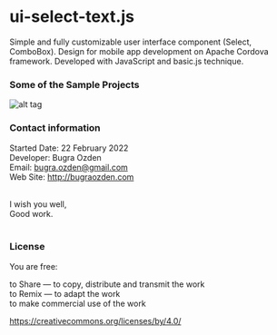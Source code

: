 # ui-select-text.js
Simple and fully customizable user interface component (Select, ComboBox). Design for mobile app development on Apache Cordova framework. Developed with JavaScript and basic.js technique.

### Some of the Sample Projects

![alt tag](https://bug7a.github.io/ui-select-text.js/select-text-preview.png)

### Contact information

Started Date: 22 February 2022<br>
Developer: Bugra Ozden<br>
Email: bugra.ozden@gmail.com<br>
Web Site: http://bugraozden.com<br><br>

I wish you well,<br />
Good work.<br /><br />

### License

You are free:<br />

to Share — to copy, distribute and transmit the work<br />
to Remix — to adapt the work<br />
to make commercial use of the work<br />

<https://creativecommons.org/licenses/by/4.0/><br /><br />
